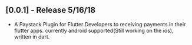## [0.0.1] - Release 5/16/18
* A Paystack Plugin for Flutter Developers to receiving payments in their flutter apps. currently android supported(Still working on the ios),  written in dart.
